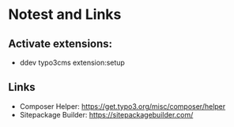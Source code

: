# Notest and Links

## Activate extensions: 
- ddev typo3cms extension:setup

## Links
- Composer Helper: https://get.typo3.org/misc/composer/helper
- Sitepackage Builder: https://sitepackagebuilder.com/




